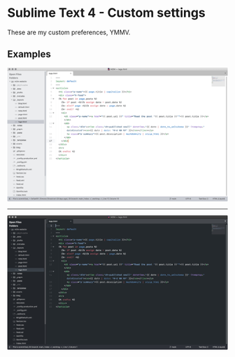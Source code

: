 # Sublime Text 4 - Custom settings

These are my custom preferences, YMMV.

## Examples

![Sublime Text 4 - Bright theme](assets/sublimetext4-bright.jpg)

***

![Sublime Text 4 - Dark theme](assets/sublimetext4-dark.jpg)